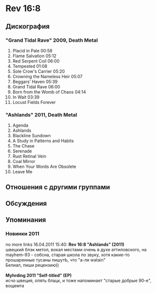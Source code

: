 # Rev 16:8



## Дискография

### "Grand Tidal Rave" 2009, Death Metal

1.	 Placid in Pale	00:58	 
2.	 Flame Salvation	05:12	 
3.	 Red Serpent Coil	06:00	 
4.	 Tempested	01:08	 
5.	 Sole Crow's Carrier	05:20	 
6.	 Crowning the Nameless Heir	05:07	 
7.	 Beggars' Haven	05:39	 
8.	 Grand Tidal Rave	06:00	 
9.	 Born from the Womb of Chaos	04:14	 
10.	 In Wait	03:39	 
11.	 Locust Fields Forever

### "Ashlands" 2011, Death Metal

1.	 Agenda
2.	 Ashlands
3.	 Blackline Sundown
4.	 A Study in Patterns and Habits
5.	 The Chase
6.	 Serenade
7.	 Rust Retinal Vein	
8.	 Coal Mirror
9.	 When Your Words Are Obsolete
10.	 Leave Me


## Отношения с другими группами


## Обсуждения


## Упоминания

### Новинки 2011

no more links 16.04.2011 15:40:
<B>Rev 16:8 "Ashlands" (2011)</B><BR>швецкий блэк метол, вокал местами очень в духе аттиловского, на mayhem-93 - собсна, старая школа по звуку, хотя какие-то прошаренные тусаны пишутЬ, что "а-ля watain" <BR>Белиал, пиши рецензию))<BR><BR><B>Myhrding 2011 "Self-titled" (EP)</B><BR>исчо швеция, опять блацк, и тоже напоминает "старые добрые 90-е", вощемта

